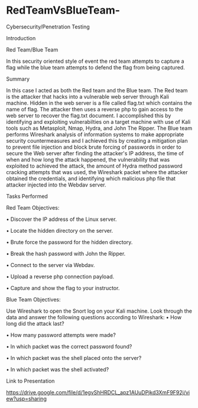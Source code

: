 # RedTeamVsBlueTeam-
Cybersecurity/Penetration Testing

Introduction

Red Team/Blue Team

In this security oriented style of event the red team attempts to capture a flag while the blue team attempts to defend the flag from being captured.
    
Summary

In this case I acted as both the Red team and the Blue team. The Red team is the attacker that hacks into a vulnerable web server through Kali machine. Hidden in the web server is a file called flag.txt which contains the name of flag. The attacker then uses a reverse php to gain access to the web server to recover the flag.txt document. I accomplished this by identifying and exploiting vulnerabilties on a target machine with use of Kali tools such as Metasploit, Nmap, Hydra, and John The Ripper. The Blue team performs Wireshark analysis of information systems to make appropriate security countermeasures and I achieved this by creating a mitigation plan to prevent file injection and block brute forcing of passwords in order to secure the Web server after finding the attacker's IP address, the time of when and how long the attack happened, the vulnerability that was exploited to achieved the attack, the amount of Hydra method password cracking attempts that was used, the Wireshark packet where the attacker obtained the credentials, and identifying which malicious php file that attacker injected into the Webdav server.

Tasks Performed

Red Team Objectives:

•	Discover the lP address of the Linux server.

•	Locate the hidden directory on the server.

•	Brute force the password for the hidden directory.

•	Break the hash password with John the Ripper.

•	Connect to the server via Webdav.

•	Upload a reverse php connection payload.

•	Capture and show the flag to your instructor.

Blue Team Objectives:

Use Wireshark to open the Snort log on your Kali machine.
Look through the data and answer the following questions according to Wireshark:
•	How long did the attack last?

•	How many password attempts were made?

•	ln which packet was the correct password found?

•	In which packet was the shell placed onto the server?

•	In which packet was the shell activated?


Link to Presentation

https://drive.google.com/file/d/1egvShHRDCL_apz1AUuDPjkd3XmF9F92j/view?usp=sharing 

